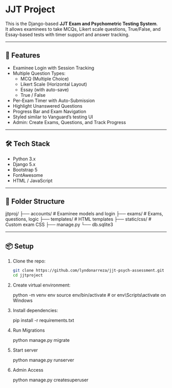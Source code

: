 # JJT Project

This is the Django-based **JJT Exam and Psychometric Testing System**.  
It allows examinees to take MCQs, Likert scale questions, True/False, and Essay-based tests with timer support and answer tracking.

---

## 🚀 Features

- Examinee Login with Session Tracking
- Multiple Question Types:
  - MCQ (Multiple Choice)
  - Likert Scale (Horizontal Layout)
  - Essay (with auto-save)
  - True / False
- Per-Exam Timer with Auto-Submission
- Highlight Unanswered Questions
- Progress Bar and Exam Navigation
- Styled similar to Vanguard’s testing UI
- Admin: Create Exams, Questions, and Track Progress

---

## 🛠️ Tech Stack

- Python 3.x
- Django 5.x
- Bootstrap 5
- FontAwesome
- HTML / JavaScript

---

## 📁 Folder Structure

jjtproj/
├── accounts/ # Examinee models and login
├── exams/ # Exams, questions, logic
├── templates/ # HTML templates
├── static/css/ # Custom exam CSS
├── manage.py
└── db.sqlite3

---

## 📦 Setup

1. Clone the repo:
   ```bash
   git clone https://github.com/lyndonarreza/jjt-psych-assessment.git
   cd jjtproject

2. Create virtual environment:
 
    python -m venv env
    source env/bin/activate   # or env\Scripts\activate on Windows

3. Install dependencies:

   pip install -r requirements.txt


4. Run Migrations

   python manage.py migrate

5. Start server

   python manage.py runserver

6. Admin Access

   python manage.py createsuperuser



